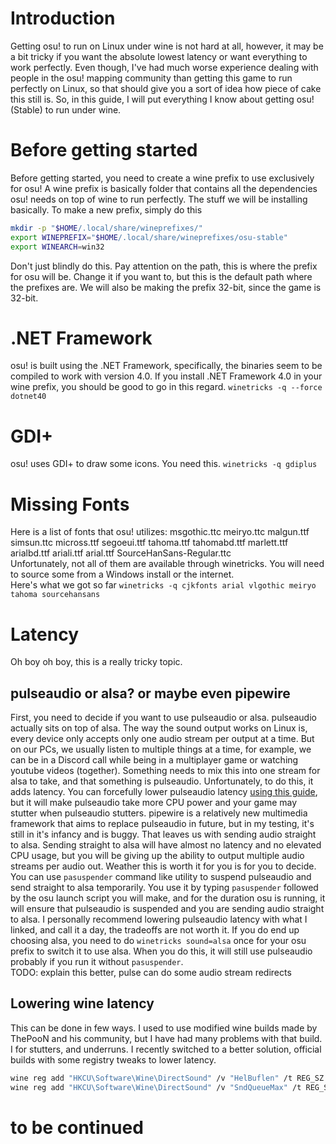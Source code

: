 # Introduction
Getting osu! to run on Linux under wine is not hard at all, however, it may be a bit tricky if you want the absolute lowest latency or want everything to work perfectly. Even though, I've had much worse experience dealing with people in the osu! mapping community than getting this game to run perfectly on Linux, so that should give you a sort of idea how piece of cake this still is. So, in this guide, I will put everything I know about getting osu! (Stable) to run under wine.

# Before getting started
Before getting started, you need to create a wine prefix to use exclusively for osu! A wine prefix is basically folder that contains all the dependencies osu! needs on top of wine to run perfectly. The stuff we will be installing basically. To make a new prefix, simply do this  
```sh
mkdir -p "$HOME/.local/share/wineprefixes/"
export WINEPREFIX="$HOME/.local/share/wineprefixes/osu-stable"
export WINEARCH=win32 
```
Don't just blindly do this. Pay attention on the path, this is where the prefix for osu will be. Change it if you want to, but this is the default path where the prefixes are. We will also be making the prefix 32-bit, since the game is 32-bit.

# .NET Framework
osu! is built using the .NET Framework, specifically, the binaries seem to be compiled to work with version 4.0. If you install .NET Framework 4.0 in your wine prefix, you should be good to go in this regard. `winetricks -q --force dotnet40`

# GDI+
osu! uses GDI+ to draw some icons. You need this. `winetricks -q gdiplus`

# Missing Fonts
Here is a list of fonts that osu! utilizes: msgothic.ttc meiryo.ttc malgun.ttf simsun.ttc micross.ttf segoeui.ttf tahoma.ttf tahomabd.ttf marlett.ttf arialbd.ttf ariali.ttf arial.ttf SourceHanSans-Regular.ttc  
Unfortunately, not all of them are available through winetricks. You will need to source some from a Windows install or the internet.  
Here's what we got so far `winetricks -q cjkfonts arial vlgothic meiryo tahoma sourcehansans`

# Latency
Oh boy oh boy, this is a really tricky topic. 

## pulseaudio or alsa? or maybe even pipewire
First, you need to decide if you want to use pulseaudio or alsa. pulseaudio actually sits on top of alsa. The way the sound output works on Linux is, every device only accepts only one audio stream per output at a time. But on our PCs, we usually listen to multiple things at a time, for example, we can be in a Discord call while being in a multiplayer game or watching youtube videos (together). Something needs to mix this into one stream for alsa to take, and that something is pulseaudio. Unfortunately, to do this, it adds latency. You can forcefully lower pulseaudio latency [using this guide](https://github.com/Kyuunex/osu-linux/tree/main/pulseaudio-lower-latency.md), but it will make pulseaudio take more CPU power and your game may stutter when pulseaudio stutters. pipewire is a relatively new multimedia framework that aims to replace pulseaudio in future, but in my testing, it's still in it's infancy and is buggy. That leaves us with sending audio straight to alsa. Sending straight to alsa will have almost no latency and no elevated CPU usage, but you will be giving up the ability to output multiple audio streams per audio out. Weather this is worth it for you is for you to decide. You can use `pasuspender` command like utility to suspend pulseaudio and send straight to alsa temporarily. You use it by typing `pasuspender` followed by the osu launch script you will make, and for the duration osu is running, it will ensure that pulseaudio is suspended and you are sending audio straight to alsa. I personally recommend lowering pulseaudio latency with what I linked, and call it a day, the tradeoffs are not worth it. If you do end up choosing alsa, you need to do `winetricks sound=alsa` once for your osu prefix to switch it to use alsa. When you do this, it will still use pulseaudio probably if you run it without `pasuspender`.  
TODO: explain this better, pulse can do some audio stream redirects

## Lowering wine latency
This can be done in few ways. I used to use modified wine builds made by ThePooN and his community, but I have had many problems with that build. I for stutters, and underruns. I recently switched to a better solution, official builds with some registry tweaks to lower latency.
```sh
wine reg add "HKCU\Software\Wine\DirectSound" /v "HelBuflen" /t REG_SZ /d "512" /f
wine reg add "HKCU\Software\Wine\DirectSound" /v "SndQueueMax" /t REG_SZ /d "3" /f 
```   

# to be continued